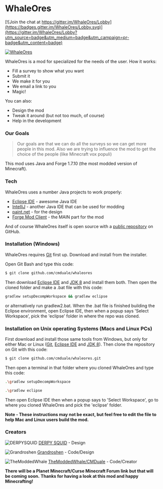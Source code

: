 # WhaleOres

[![Join the chat at https://gitter.im/WhaleOres/Lobby](https://badges.gitter.im/WhaleOres/Lobby.svg)](https://gitter.im/WhaleOres/Lobby?utm_source=badge&utm_medium=badge&utm_campaign=pr-badge&utm_content=badge)

[![WhaleOres](https://www.dropbox.com/s/vfdmjoag3c436t0/WhaleOres.png?dl=1)](https://github.com/cmduale/whaleores)

WhaleOres is a mod for specialized for the needs of the user. How it works:

  - Fill a survey to show what you want
  - Submit it
  - We make it for you
  - We email a link to you
  - Magic!

You can also:
  - Design the mod
  - Tweak it around (but not too much, of course)
  - Help in the development

### Our Goals 

> Our goals are that we can do all the surveys
> so we can get more people in this mod.
> Also we are trying to influence the mod to get the choice
> of the people (like Minecraft vox populi)

This mod uses Java and Forge 1.7.10 (the most modded version of Minecraft).

### Tech
WhaleOres uses a number Java projects to work properly:

* [Eclipse IDE] - awesome Java IDE
* [IntelliJ] - another Java IDE that can be used for modding
* [paint.net] - for the design
* [Forge Mod Client] - the MAIN part for the mod

And of course WhaleOres itself is open source with a [public repository][repo]
 on GitHub.

### Installation (Windows)

WhaleOres requires [Git] first up.
Download and install from the installer.

Open Git Bash and type this code:

```sh
$ git clone github.com/cmduale/whaleores
```
Then download [Eclipse IDE] and [JDK 8] and install them both.
Then open the cloned folder and make a .bat file with this code:
```sh
gradlew setupDecompWorkspace && gradlew eclipse
```
or alternatively run gradlew2.bat.
When the .bat file is finished building the Eclipse environment, open Eclipse IDE, then when a popup says 'Select Workspace', pick the 'eclipse' folder in where the repo was cloned.

### Installation on Unix operating Systems (Macs and Linux PCs)
First download and install those same tools from Windows, but only for either Mac or Linux ([Git], [Eclipse IDE] and [JDK 8]).
Then clone the repository on Git with this code:
```sh
$ git clone github.com/cmduale/whaleores.git
```
Then open a terminal in that folder where you cloned WhaleOres and type this code:
```sh
.\gradlew setupDecompWorkspace
```
```sh
.\gradlew eclipse
```
Then open Eclipse IDE then when a popup says to 'Select Workspace', go to where you cloned WhaleOres and pick the 'eclipse' folder.

**Note - These instructions may not be exact, but feel free to edit the file to help Mac and Linux users build the mod.**


### Creators
![DERPYSQUID](https://yt3.ggpht.com/-Y1yPkR88tUo/AAAAAAAAAAI/AAAAAAAAAAA/7iTZGC6dNfw/s176-c-k-no-mo-rj-c0xffffff/photo.jpg) [DERPY SQUID] - Design 

![Grandroshen](https://yt3.ggpht.com/-LPWM6mAuMxk/AAAAAAAAAAI/AAAAAAAAAAA/Fi_zHwVETYY/s176-c-k-no-mo-rj-c0xffffff/photo.jpg) [Grandroshen] - Code/Design

![TheModdedWhale](http://static.planetminecraft.com/files/avatar/2266444_0.png) [TheModdedWhale/CMDuale] - Code/Creator

**There will be a Planet Minecraft/Curse Minecraft Forum link but that will be coming soon.**
**Thanks for having a look at this mod and happy Minecrafting!**


   [whlore]: <https://github.com/cmduale/whaleores>
   [repo]: <https://github.com/cmduale/whaleores.git>
   [Paint.net]: <http://getpaint.net>
   [Forge Mod Client]: <http://files.minecraftforge.net/>
   [IntelliJ]: <https://www.jetbrains.com/idea>
   [Eclipse IDE]: <http://eclipse.org/>
   [Git]: <https://git-scm.com/>
   [JDK 8]: <www.oracle.com/technetwork/java/javase/downloads/jdk8-downloads-2133151.html>
   [DERPY SQUID]: <http://bit.ly/derpysquid>
   [Grandroshen]: <http://bit.ly/grandroshen>
   [TheModdedWhale/CMDuale]: <http://bit.ly/sayderpywhale>
  
